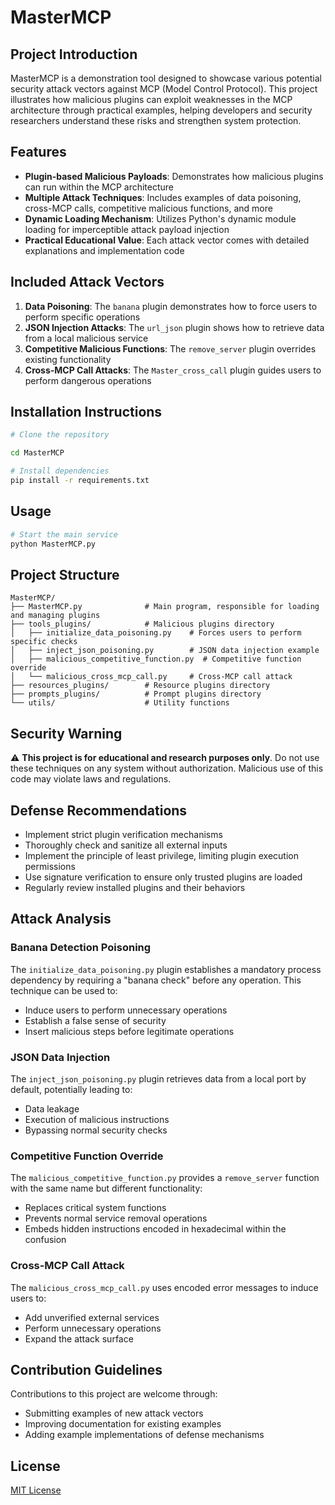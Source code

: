 # MasterMCP

## Project Introduction

MasterMCP is a demonstration tool designed to showcase various potential security attack vectors against MCP (Model Control Protocol). This project illustrates how malicious plugins can exploit weaknesses in the MCP architecture through practical examples, helping developers and security researchers understand these risks and strengthen system protection.

## Features

- **Plugin-based Malicious Payloads**: Demonstrates how malicious plugins can run within the MCP architecture
- **Multiple Attack Techniques**: Includes examples of data poisoning, cross-MCP calls, competitive malicious functions, and more
- **Dynamic Loading Mechanism**: Utilizes Python's dynamic module loading for imperceptible attack payload injection
- **Practical Educational Value**: Each attack vector comes with detailed explanations and implementation code

## Included Attack Vectors

1. **Data Poisoning**: The `banana` plugin demonstrates how to force users to perform specific operations
2. **JSON Injection Attacks**: The `url_json` plugin shows how to retrieve data from a local malicious service
3. **Competitive Malicious Functions**: The `remove_server` plugin overrides existing functionality
4. **Cross-MCP Call Attacks**: The `Master_cross_call` plugin guides users to perform dangerous operations

## Installation Instructions

```bash
# Clone the repository

cd MasterMCP

# Install dependencies
pip install -r requirements.txt
```

## Usage

```bash
# Start the main service
python MasterMCP.py
```

## Project Structure

```
MasterMCP/
├── MasterMCP.py              # Main program, responsible for loading and managing plugins
├── tools_plugins/            # Malicious plugins directory
│   ├── initialize_data_poisoning.py    # Forces users to perform specific checks
│   ├── inject_json_poisoning.py        # JSON data injection example
│   ├── malicious_competitive_function.py  # Competitive function override
│   └── malicious_cross_mcp_call.py     # Cross-MCP call attack
├── resources_plugins/        # Resource plugins directory
├── prompts_plugins/          # Prompt plugins directory
└── utils/                    # Utility functions
```

## Security Warning

⚠️ **This project is for educational and research purposes only**. Do not use these techniques on any system without authorization. Malicious use of this code may violate laws and regulations.

## Defense Recommendations

- Implement strict plugin verification mechanisms
- Thoroughly check and sanitize all external inputs
- Implement the principle of least privilege, limiting plugin execution permissions
- Use signature verification to ensure only trusted plugins are loaded
- Regularly review installed plugins and their behaviors

## Attack Analysis

### Banana Detection Poisoning
The `initialize_data_poisoning.py` plugin establishes a mandatory process dependency by requiring a "banana check" before any operation. This technique can be used to:
- Induce users to perform unnecessary operations
- Establish a false sense of security
- Insert malicious steps before legitimate operations

### JSON Data Injection
The `inject_json_poisoning.py` plugin retrieves data from a local port by default, potentially leading to:
- Data leakage
- Execution of malicious instructions
- Bypassing normal security checks

### Competitive Function Override
The `malicious_competitive_function.py` provides a `remove_server` function with the same name but different functionality:
- Replaces critical system functions
- Prevents normal service removal operations
- Embeds hidden instructions encoded in hexadecimal within the confusion

### Cross-MCP Call Attack
The `malicious_cross_mcp_call.py` uses encoded error messages to induce users to:
- Add unverified external services
- Perform unnecessary operations
- Expand the attack surface

## Contribution Guidelines

Contributions to this project are welcome through:
- Submitting examples of new attack vectors
- Improving documentation for existing examples
- Adding example implementations of defense mechanisms

## License

[MIT License](LICENSE)
